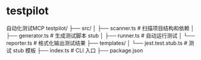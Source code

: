 <!--
 * @Author: Diana Tang
-->
# testpilot
自动化测试MCP
testpilot/
├── src/
│   ├── scanner.ts           # 扫描项目结构和依赖
│   ├── generator.ts         # 生成测试脚本 stub
│   ├── runner.ts            # 自动运行测试
│   └── reporter.ts          # 格式化输出测试结果
├── templates/
│   └── jest.test.stub.ts    # 测试 stub 模板
├── index.ts                 # CLI 入口
├── package.json
